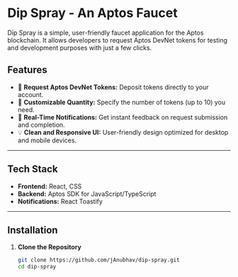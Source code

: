 # Dip Spray - An Aptos Faucet

Dip Spray is a simple, user-friendly faucet application for the Aptos blockchain. It allows developers to request Aptos DevNet tokens for testing and development purposes with just a few clicks.

## Features
- 🎯 **Request Aptos DevNet Tokens:** Deposit tokens directly to your account.  
- 🔢 **Customizable Quantity:** Specify the number of tokens (up to 10) you need.  
- 🚀 **Real-Time Notifications:** Get instant feedback on request submission and completion.  
- 💡 **Clean and Responsive UI:** User-friendly design optimized for desktop and mobile devices.

---

## Tech Stack
- **Frontend:** React, CSS  
- **Backend:** Aptos SDK for JavaScript/TypeScript  
- **Notifications:** React Toastify  

---

## Installation

1. **Clone the Repository**  
   ```bash
   git clone https://github.com/jAnubhav/dip-spray.git
   cd dip-spray